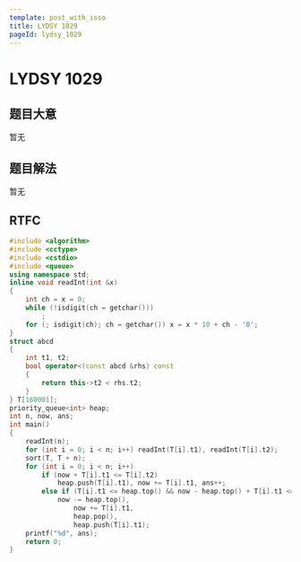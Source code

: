 ```yaml
---
template: post_with_isso
title: LYDSY 1029
pageId: lydsy_1029
---
```


# LYDSY 1029
<span id="poem"></span><script>$(function(){$.ajax('/api/poem?rnd='+Date.now()+Math.random()).done(function(data){$('#poem').text(data);});});</script>
## 题目大意
暂无

## 题目解法
暂无

## RTFC

```cpp
#include <algorithm>
#include <cctype>
#include <cstdio>
#include <queue>
using namespace std;
inline void readInt(int &x)
{
    int ch = x = 0;
    while (!isdigit(ch = getchar()))
        ;
    for (; isdigit(ch); ch = getchar()) x = x * 10 + ch - '0';
}
struct abcd
{
    int t1, t2;
    bool operator<(const abcd &rhs) const
    {
        return this->t2 < rhs.t2;
    }
} T[160001];
priority_queue<int> heap;
int n, now, ans;
int main()
{
    readInt(n);
    for (int i = 0; i < n; i++) readInt(T[i].t1), readInt(T[i].t2);
    sort(T, T + n);
    for (int i = 0; i < n; i++)
        if (now + T[i].t1 <= T[i].t2)
            heap.push(T[i].t1), now += T[i].t1, ans++;
        else if (T[i].t1 <= heap.top() && now - heap.top() + T[i].t1 <= T[i].t2)
            now -= heap.top(),
                now += T[i].t1,
                heap.pop(),
                heap.push(T[i].t1);
    printf("%d", ans);
    return 0;
}
```
<div id="__comment"></div>
